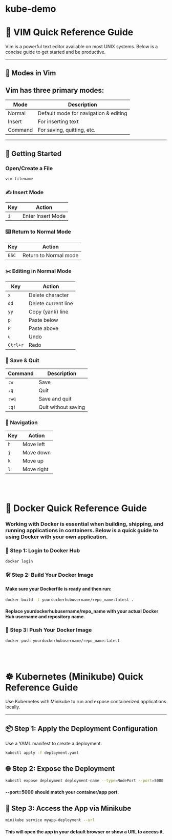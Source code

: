 # kube-demo

# 📘 VIM Quick Reference Guide

Vim is a powerful text editor available on most UNIX systems. Below is a concise guide to get started and be productive.

---

## 📝 Modes in Vim

## Vim has **three primary modes**:

| Mode    | Description                          |
|---------|--------------------------------------|
| Normal  | Default mode for navigation & editing |
| Insert  | For inserting text                   |
| Command | For saving, quitting, etc.           |

---

## 🚀 Getting Started

### Open/Create a File
```bash
vim filename
```

### ✍️ Insert Mode

| Key | Action            |
| --- | ----------------- |
| `i` | Enter Insert Mode |

### ⌨️ Return to Normal Mode

| Key   | Action                |
| ----- | --------------------- |
| `ESC` | Return to Normal mode |

### ✂️ Editing in Normal Mode

| Key      | Action              |
| -------- | ------------------- |
| `x`      | Delete character    |
| `dd`     | Delete current line |
| `yy`     | Copy (yank) line    |
| `p`      | Paste below         |
| `P`      | Paste above         |
| `u`      | Undo                |
| `Ctrl+r` | Redo                |

### 💾 Save & Quit

| Command | Description         |
| ------- | ------------------- |
| `:w`    | Save                |
| `:q`    | Quit                |
| `:wq`   | Save and quit       |
| `:q!`   | Quit without saving |

### 🔄 Navigation

| Key | Action     |
| --- | ---------- |
| `h` | Move left  |
| `j` | Move down  |
| `k` | Move up    |
| `l` | Move right |

<br>

<br>

# 🐳 Docker Quick Reference Guide
### Working with Docker is essential when building, shipping, and running applications in containers. Below is a quick guide to using Docker with your own application.

### 🔐 Step 1: Login to Docker Hub
```bash
docker login
```

### 🛠️ Step 2: Build Your Docker Image
#### Make sure your Dockerfile is ready and then run:
```bash
docker build -t yourdockerhubusername/repo_name:latest .
```
#### Replace yourdockerhubusername/repo_name with your actual Docker Hub username and repository name.

### 🚀 Step 3: Push Your Docker Image

```bash
docker push yourdockerhubusername/repo_name:latest
```
<br>


<br>

# ☸️ Kubernetes (Minikube) Quick Reference Guide

Use Kubernetes with Minikube to run and expose containerized applications locally.

---

## 📦 Step 1: Apply the Deployment Configuration

Use a YAML manifest to create a deployment:

```bash
kubectl apply -f deployment.yaml
```
## 🌐 Step 2: Expose the Deployment

```bash
kubectl expose deployment deployment-name --type=NodePort --port=5000
```
#### --port=5000 should match your container/app port.

## 🚀 Step 3: Access the App via Minikube

```bash
minikube service myapp-deployment --url
```
#### This will open the app in your default browser or show a URL to access it.